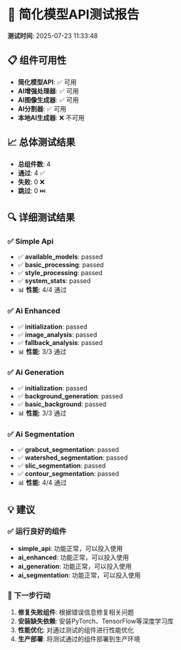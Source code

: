 # 🤖 简化模型API测试报告

**测试时间**: 2025-07-23 11:33:48

## 📋 组件可用性

- **简化模型API**: ✅ 可用
- **AI增强处理器**: ✅ 可用
- **AI图像生成器**: ✅ 可用
- **AI分割器**: ✅ 可用
- **本地AI生成器**: ❌ 不可用

## 📈 总体测试结果

- **总组件数**: 4
- **通过**: 4 ✅
- **失败**: 0 ❌
- **跳过**: 0 ⏭️

## 🔍 详细测试结果

### ✅ Simple Api

- ✅ **available_models**: passed
- ✅ **basic_processing**: passed
- ✅ **style_processing**: passed
- ✅ **system_stats**: passed
- 📊 **性能**: 4/4 通过

### ✅ Ai Enhanced

- ✅ **initialization**: passed
- ✅ **image_analysis**: passed
- ✅ **fallback_analysis**: passed
- 📊 **性能**: 3/3 通过

### ✅ Ai Generation

- ✅ **initialization**: passed
- ✅ **background_generation**: passed
- ✅ **basic_background**: passed
- 📊 **性能**: 3/3 通过

### ✅ Ai Segmentation

- ✅ **grabcut_segmentation**: passed
- ✅ **watershed_segmentation**: passed
- ✅ **slic_segmentation**: passed
- ✅ **contour_segmentation**: passed
- 📊 **性能**: 4/4 通过

## 💡 建议

### ✅ 运行良好的组件

- **simple_api**: 功能正常，可以投入使用
- **ai_enhanced**: 功能正常，可以投入使用
- **ai_generation**: 功能正常，可以投入使用
- **ai_segmentation**: 功能正常，可以投入使用

### 🚀 下一步行动

1. **修复失败组件**: 根据错误信息修复相关问题
2. **安装缺失依赖**: 安装PyTorch、TensorFlow等深度学习库
3. **性能优化**: 对通过测试的组件进行性能优化
4. **生产部署**: 将测试通过的组件部署到生产环境